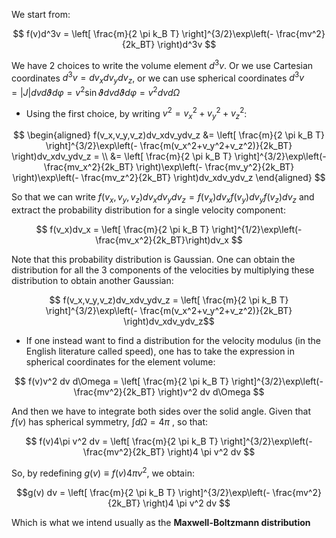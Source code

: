 We start from:

$$ f(v)d^3v = \left[ \frac{m}{2 \pi k_B T} \right]^{3/2}\exp\left(- \frac{mv^2}{2k_BT} \right)d^3v $$

We have 2 choices to write the volume element $d^3v$.
Or we use Cartesian coordinates $d^3v=dv_xdv_ydv_z$, or we can use spherical coordinates $d^3v=|J|dvd\vartheta d\varphi =v^2\sin \vartheta dvd\vartheta d\varphi=v^2 dv d\Omega$

- Using the first choice, by writing $v^2=v_x^2+v_y^2+v_z^2$:

$$ 
\begin{aligned} 
f(v_x,v_y,v_z)dv_xdv_ydv_z &= \left[ \frac{m}{2 \pi k_B T} \right]^{3/2}\exp\left(- \frac{m(v_x^2+v_y^2+v_z^2)}{2k_BT} \right)dv_xdv_ydv_z = \\
&= \left[ \frac{m}{2 \pi k_B T} \right]^{3/2}\exp\left(- \frac{mv_x^2}{2k_BT} \right)\exp\left(- \frac{mv_y^2}{2k_BT} \right)\exp\left(- \frac{mv_z^2}{2k_BT} \right)dv_xdv_ydv_z 
\end{aligned} $$

So that we can write $f(v_x,v_y,v_z)dv_xdv_ydv_z =f(v_x)dv_xf(v_y)dv_yf(v_z)dv_z$ and extract the probability distribution for a single velocity component:

$$ f(v_x)dv_x =  \left[ \frac{m}{2 \pi k_B T} \right]^{1/2}\exp\left(- \frac{mv_x^2}{2k_BT}\right)dv_x $$

Note that this probability distribution is Gaussian.
One can obtain the distribution for all the 3 components of the velocities by multiplying these distribution to obtain another Gaussian:


$$ f(v_x,v_y,v_z)dv_xdv_ydv_z = \left[ \frac{m}{2 \pi k_B T} \right]^{3/2}\exp\left(- \frac{m(v_x^2+v_y^2+v_z^2)}{2k_BT} \right)dv_xdv_ydv_z$$

- If one instead want to find a distribution for the velocity modulus (in the English literature called speed), one has to take the expression in spherical coordinates for the element volume:

$$  f(v)v^2 dv d\Omega = \left[ \frac{m}{2 \pi k_B T} \right]^{3/2}\exp\left(- \frac{mv^2}{2k_BT} \right)v^2 dv d\Omega  $$

And then we have to integrate both sides over the solid angle. Given that $f(v)$ has spherical symmetry, $\int d\Omega =4\pi$ , so that:

$$  f(v)4\pi v^2 dv  = \left[ \frac{m}{2 \pi k_B T} \right]^{3/2}\exp\left(- \frac{mv^2}{2k_BT} \right)4 \pi v^2 dv   $$

So, by redefining $g(v)\equiv  f(v)4\pi v^2$, we obtain:

$$g(v) dv  = \left[ \frac{m}{2 \pi k_B T} \right]^{3/2}\exp\left(- \frac{mv^2}{2k_BT} \right)4 \pi v^2 dv   $$

Which is what we intend usually as the **Maxwell-Boltzmann distribution**